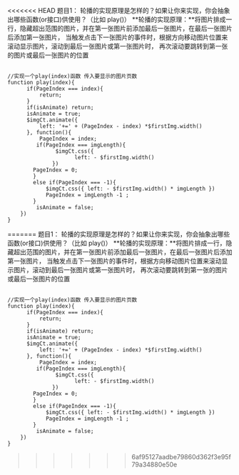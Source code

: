 <<<<<<< HEAD
题目1： 轮播的实现原理是怎样的？如果让你来实现，你会抽象出哪些函数(or接口)供使用？（比如 play()）
**轮播的实现原理：**将图片排成一行，隐藏超出范围的图片，并在第一张图片前添加最后一张图片，在最后一张图片后添加第一张图片，
当触发点击下一张图片的事件时，根据方向移动图片位置来滚动显示图片，滚动到最后一张图片或第一张图片时，
再次滚动要跳转到第一张的图片或最后一张图片的位置 


```

//实现一个play(index)函数 传入要显示的图片页数 
function play(index){ 
      if(PageIndex === index){ 
          return; 
      } 
      if(isAnimate) return; 
      isAnimate = true; 
      $imgCt.animate({
          left: '+=' + (PageIndex - index) *$firstImg.width() 
      }, function(){ 
          PageIndex = index; 
         if(PageIndex === imgLength){ 
               $imgCt.css({
                     left: - $firstImg.width() 
              }) 
        PageIndex = 0; 
        } 
        else if(PageIndex === -1){
            $imgCt.css({ left: - $firstImg.width() * imgLength }) 
            PageIndex = imgLength -1 ; 
        } 
         isAnimate = false; 
    }) 
}
```
=======
题目1： 轮播的实现原理是怎样的？如果让你来实现，你会抽象出哪些函数(or接口)供使用？（比如 play()）
**轮播的实现原理：**将图片排成一行，隐藏超出范围的图片，并在第一张图片前添加最后一张图片，在最后一张图片后添加第一张图片，
当触发点击下一张图片的事件时，根据方向移动图片位置来滚动显示图片，滚动到最后一张图片或第一张图片时，
再次滚动要跳转到第一张的图片或最后一张图片的位置 


```

//实现一个play(index)函数 传入要显示的图片页数 
function play(index){ 
      if(PageIndex === index){ 
          return; 
      } 
      if(isAnimate) return; 
      isAnimate = true; 
      $imgCt.animate({
          left: '+=' + (PageIndex - index) *$firstImg.width() 
      }, function(){ 
          PageIndex = index; 
         if(PageIndex === imgLength){ 
               $imgCt.css({
                     left: - $firstImg.width() 
              }) 
        PageIndex = 0; 
        } 
        else if(PageIndex === -1){
            $imgCt.css({ left: - $firstImg.width() * imgLength }) 
            PageIndex = imgLength -1 ; 
        } 
         isAnimate = false; 
    }) 
}
```
>>>>>>> 6af95127aadbe79860d362f3e95f79a34880e50e
